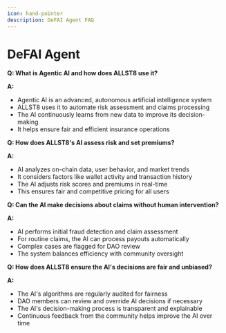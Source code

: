 ```yaml
---
icon: hand-pointer
description: DeFAI Agent FAQ
---
```


# DeFAI Agent

**Q: What is Agentic AI and how does ALLST8 use it?**

**A:**

* Agentic AI is an advanced, autonomous artificial intelligence system
* ALLST8 uses it to automate risk assessment and claims processing
* The AI continuously learns from new data to improve its decision-making
* It helps ensure fair and efficient insurance operations

**Q: How does ALLST8's AI assess risk and set premiums?**

**A:**

* AI analyzes on-chain data, user behavior, and market trends
* It considers factors like wallet activity and transaction history
* The AI adjusts risk scores and premiums in real-time
* This ensures fair and competitive pricing for all users

**Q: Can the AI make decisions about claims without human intervention?**

**A:**

* AI performs initial fraud detection and claim assessment
* For routine claims, the AI can process payouts automatically
* Complex cases are flagged for DAO review
* The system balances efficiency with community oversight

**Q: How does ALLST8 ensure the AI's decisions are fair and unbiased?**

**A:**

* The AI's algorithms are regularly audited for fairness
* DAO members can review and override AI decisions if necessary
* The AI's decision-making process is transparent and explainable
* Continuous feedback from the community helps improve the AI over time

